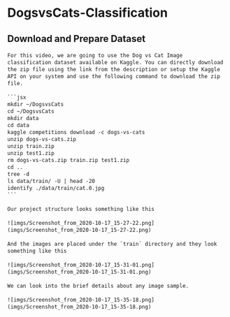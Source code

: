 # DogsvsCats-Classification

## Download and Prepare Dataset

    For this video, we are going to use the Dog vs Cat Image classification dataset available on Kaggle. You can directly download the zip file using the link from the description or setup the Kaggle API on your system and use the following command to download the zip file. 

    ```jsx
    mkdir ~/DogsvsCats
    cd ~/DogsvsCats
    mkdir data
    cd data
    kaggle competitions download -c dogs-vs-cats
    unzip dogs-vs-cats.zip
    unzip train.zip
    unzip test1.zip
    rm dogs-vs-cats.zip train.zip test1.zip
    cd ..
    tree -d
    ls data/train/ -U | head -20
    identify ./data/train/cat.0.jpg
    ```

    Our project structure looks something like this 

    ![imgs/Screenshot_from_2020-10-17_15-27-22.png](imgs/Screenshot_from_2020-10-17_15-27-22.png)

    And the images are placed under the `train` directory and they look something like this

    ![imgs/Screenshot_from_2020-10-17_15-31-01.png](imgs/Screenshot_from_2020-10-17_15-31-01.png)

    We can look into the brief details about any image sample.

    ![imgs/Screenshot_from_2020-10-17_15-35-18.png](imgs/Screenshot_from_2020-10-17_15-35-18.png)


